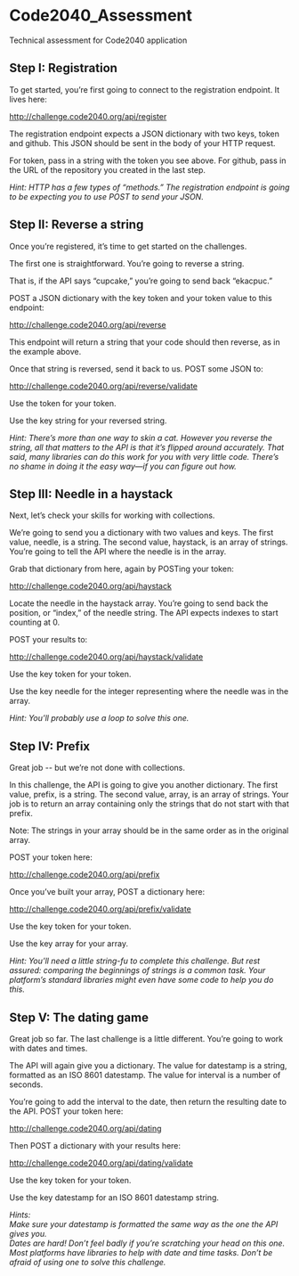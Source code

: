 # Code2040_Assessment
Technical assessment for Code2040 application

## Step I: Registration

To get started, you’re first going to connect to the registration endpoint. It lives here:

http://challenge.code2040.org/api/register

The registration endpoint expects a JSON dictionary with two keys, token and github. This JSON should be sent in the body of your HTTP request.

For token, pass in a string with the token you see above. For github, pass in the URL of the repository you created in the last step.

*Hint: HTTP has a few types of “methods.” The registration endpoint is going to be expecting you to use POST to send your JSON.*


## Step II: Reverse a string

Once you’re registered, it’s time to get started on the challenges.

The first one is straightforward. You’re going to reverse a string.

That is, if the API says “cupcake,” you’re going to send back “ekacpuc.”

POST a JSON dictionary with the key token and your token value to this endpoint:

http://challenge.code2040.org/api/reverse

This endpoint will return a string that your code should then reverse, as in the example above.

Once that string is reversed, send it back to us. POST some JSON to:

http://challenge.code2040.org/api/reverse/validate

Use the token for your token.

Use the key string for your reversed string.

*Hint: There’s more than one way to skin a cat. However you reverse the string, all that matters to the API is that it’s flipped around accurately. That said, many libraries can do this work for you with very little code. There’s no shame in doing it the easy way—if you can figure out how.*


## Step III: Needle in a haystack

Next, let’s check your skills for working with collections.

We’re going to send you a dictionary with two values and keys. The first value, needle, is a string. The second value, haystack, is an array of strings. You’re going to tell the API where the needle is in the array.

Grab that dictionary from here, again by POSTing your token:

http://challenge.code2040.org/api/haystack

Locate the needle in the haystack array. You’re going to send back the position, or “index,” of the needle string. The API expects indexes to start counting at 0.

POST your results to:

http://challenge.code2040.org/api/haystack/validate

Use the key token for your token.

Use the key needle for the integer representing where the needle was in the array.

*Hint: You’ll probably use a loop to solve this one.*


## Step IV: Prefix

Great job -- but we’re not done with collections.

In this challenge, the API is going to give you another dictionary. The first value, prefix, is a string. The second value, array, is an array of strings. Your job is to return an array containing only the strings that do not start with that prefix.

Note: The strings in your array should be in the same order as in the original array.

POST your token here:

http://challenge.code2040.org/api/prefix

Once you’ve built your array, POST a dictionary here:

http://challenge.code2040.org/api/prefix/validate

Use the key token for your token.

Use the key array for your array.

*Hint: You’ll need a little string-fu to complete this challenge. But rest assured: comparing the beginnings of strings is a common task. Your platform’s standard libraries might even have some code to help you do this.*


## Step V: The dating game

Great job so far. The last challenge is a little different. You’re going to work with dates and times.

The API will again give you a dictionary. The value for datestamp is a string, formatted as an ISO 8601 datestamp. The value for interval is a number of seconds.

You’re going to add the interval to the date, then return the resulting date to the API. POST your token here:

http://challenge.code2040.org/api/dating

Then POST a dictionary with your results here:

http://challenge.code2040.org/api/dating/validate

Use the key token for your token.

Use the key datestamp for an ISO 8601 datestamp string.

*Hints:  
Make sure your datestamp is formatted the same way as the one the API gives you.  
Dates are hard! Don’t feel badly if you’re scratching your head on this one. Most platforms have libraries to help with date and time tasks. Don’t be afraid of using one to solve this challenge.*
